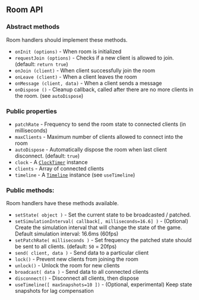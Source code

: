## Room API

### Abstract methods

Room handlers should implement these methods.

- `onInit (options)` - When room is initialized
- `requestJoin (options)` - Checks if a new client is allowed to join. (default: `return true`)
- `onJoin (client)` - When client successfully join the room
- `onLeave (client)` - When a client leaves the room
- `onMessage (client, data)` - When a client sends a message
- `onDispose ()` - Cleanup callback, called after there are no more clients in the room. (see `autoDispose`)

### Public properties

- `patchRate` - Frequency to send the room state to connected clients (in milliseconds)
- `maxClients` - Maximum number of clients allowed to connect into the room
- `autoDispose` - Automatically dispose the room when last client disconnect. (default: `true`)
- `clock` - A [`ClockTimer`](https://github.com/gamestdio/clock-timer.js) instance
- `clients` - Array of connected clients
- `timeline` - A [`Timeline`](https://github.com/gamestdio/timeframe) instance (see `useTimeline`)

### Public methods:

Room handlers have these methods available.

- `setState( object )` - Set the current state to be broadcasted / patched.
- `setSimulationInterval( callback[, milliseconds=16.6] )` - (Optional) Create the simulation interval that will change the state of the game. Default simulation interval: 16.6ms (60fps)
- `setPatchRate( milliseconds )` - Set frequency the patched state should be sent to all clients. (default: `50` = 20fps)
- `send( client, data )` - Send data to a particular client
- `lock()` - Prevent new clients from joining the room
- `unlock()` - Unlock the room for new clients
- `broadcast( data )` - Send data to all connected clients
- `disconnect()` - Disconnect all clients, then dispose
- `useTimeline([ maxSnapshots=10 ])` - (Optional, experimental) Keep state snapshots for lag compensation